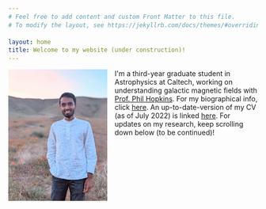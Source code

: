 ```yaml
---
# Feel free to add content and custom Front Matter to this file.
# To modify the layout, see https://jekyllrb.com/docs/themes/#overriding-theme-defaults

layout: home
title: Welcome to my website (under construction)!
---
```


<img src="sam_poppy.jpg" alt="sam" width="200" align="left" style="padding-right: 15px; float: left;"> I'm a third-year graduate student in Astrophysics at Caltech, working on understanding galactic magnetic fields with [Prof. Phil Hopkins](http://www.tapir.caltech.edu/~phopkins/Site/). For my biographical info, click [here](https://samponnada.github.io/about/). An up-to-date-version of my CV (as of July 2022) is linked [here](https://caltech.box.com/s/jx7btl13e5tk4zz46rnlemu3wwd85s2q). For updates on my research, keep scrolling down below (to be continued)!  



